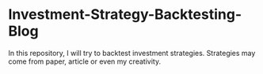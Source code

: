 # Investment-Strategy-Backtesting-Blog

In this repository, I will try to backtest investment strategies. Strategies may come from paper, article or even my creativity. 